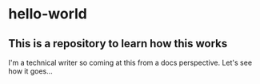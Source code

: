 # hello-world
## This is a repository to learn how this works
I'm a technical writer so coming at this from a docs perspective.
Let's see how it goes...
